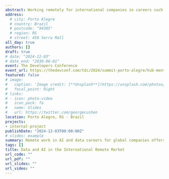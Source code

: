 ```yaml
---
abstract: Working remotely for international companies in careers such as Data Scientist, Machine Learning Engineer, and AI Engineer offers several advantages, including the opportunity to earn in dollars or euros, increasing local purchasing power. Additionally, it provides the chance to work on large-scale projects with global companies, expanding networking and technical knowledge. Geographical flexibility allows professionals to live in Brazil while maintaining a lower cost of living, without missing out on the professional and salary growth opportunities that the international market offers.
address:
  # city: Porto Alegre
  # country: Brazil
  # postcode: "94305"
  # region: RS
  # street: 450 Serra Mall
all_day: true
authors: []
draft: true
# date: "2024-12-03"
# date_end: "2030-06-01"
event: The Developers Conference
event_url: https://thedevconf.com/tdc/2024/summit-porto-alegre/hub-mentorias
featured: false
# image:
#   caption: 'Image credit: [**Unsplash**](https://unsplash.com/photos/bzdhc5b3Bxs)'
#   focal_point: Right
# links:
# - icon: photo-video
#   icon_pack: fa
#   name: Slides
#   url: https://twitter.com/georgecushen
location: Porto Alegre, RS - Brazil
projects:
- internal-project
publishDate: "2024-12-03T00:00:00Z"
# slides: example
summary: Remote work in AI and data careers for global companies offers higher earnings, global experience, and flexibility to live in Brazil with international opportunities.
tags: []
title: Data and AI in the International Remote Market
url_code: ""
url_pdf: ""
url_slides: ""
url_video: ""
---
```

